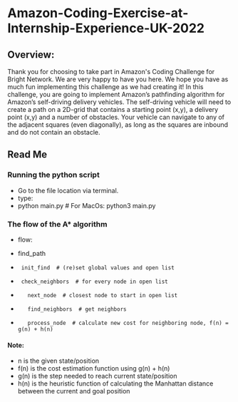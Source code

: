 # Amazon-Coding-Exercise-at-Internship-Experience-UK-2022
## Overview: 
Thank you for choosing to take part in Amazon's Coding Challenge for Bright Network. 
We are very happy to have you  here. 
We hope you have as much fun implementing this challenge as we had creating it! In this challenge, you are going to implement Amazon’s pathfinding algorithm for Amazon’s self-driving delivery vehicles.  The self-driving vehicle will need to create a path on a 2D-grid that contains a starting point (x,y), a delivery point (x,y) and a number of obstacles. Your vehicle can navigate to any of the adjacent squares (even diagonally), as long as the  squares are inbound and do not contain an obstacle.

## Read Me

### Running the python script


- Go to the file location via terminal.
- type: 
- python main.py # For MacOs: python3 main.py



### The flow of the A* algorithm

- flow:

-    find_path
-      init_find  # (re)set global values and open list
-      check_neighbors  # for every node in open list
-        next_node  # closest node to start in open list
-        find_neighbors  # get neighbors
-        process_node  # calculate new cost for neighboring node, f(n) = g(n) + h(n)

#### Note:
- n is the given state/position
- f(n) is the cost estimation function using g(n) + h(n) 
- g(n) is the step needed to reach current state/position
- h(n) is the heuristic function of calculating the Manhattan distance between the current and goal position

      

